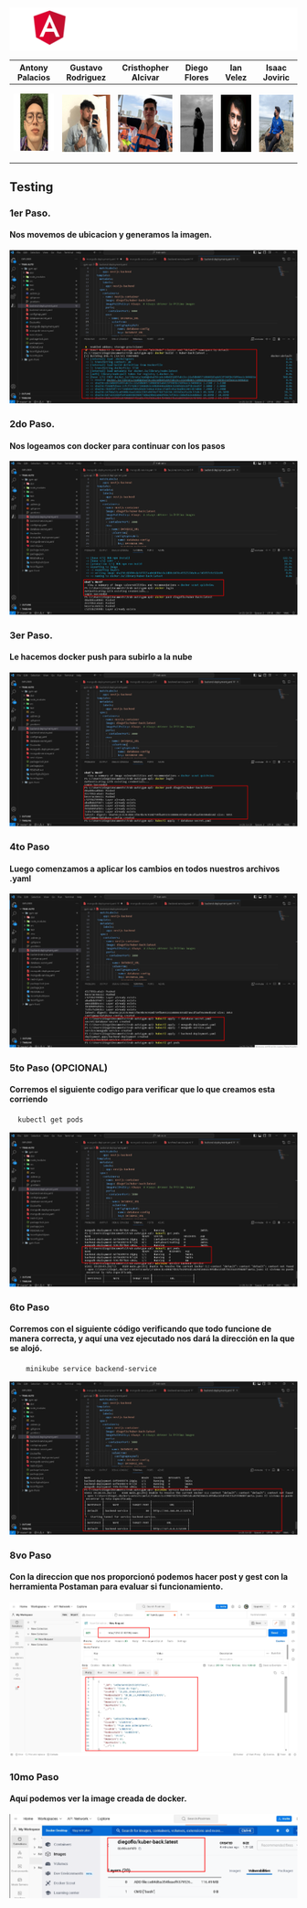 

![Participantes](https://github.com/Byotony/logospng/blob/main/PNG/Participantes%20WHITE.png)

| Antony Palacios | Gustavo Rodriguez | Cristhopher Alcivar | Diego Flores | Ian Velez | Isaac Joviric |
| ------ | ------ | ------ | ------ |  ------ | ------ |
|<p align="center"><a href="https://github.com/byotony"><img src="https://github.com/Byotony/logospng/blob/main/PNG/Byonetta.png" text-align="center" width="100" height="100"/></a></p>|<p align="center"><a href="https://github.com/gusrsl"><img src="https://github.com/Byotony/logospng/blob/main/PNG/gustavo.png" align="center" width="100" height="100"/></a></p>|<p align="center"><a href="https://github.com/krixsjdk"><img src="https://github.com/Byotony/logospng/blob/main/PNG/alcivar.png" align="center" width="100" height="100"/></a></p>|<p align="center"><a href="https://github.com/diegoflores16"><img src="https://github.com/Byotony/logospng/blob/main/PNG/diego.png" align="center" width="100" height="100"/></a></p>|<p align="center"><a href="https://github.com/e1313326363"><img src="https://github.com/Byotony/logospng/blob/main/PNG/ian.png" align="center" width="100" height="100"/></a></p>|<p align="center"><a href="https://github.com/IsaacJ95"><img src="https://github.com/Byotony/logospng/blob/main/PNG/chepo.png" align="center" width="100" height="100"/></a></p>|

## Testing

### 1er Paso.
#### Nos movemos de ubicacion y generamos la imagen.
![Alt text](images/image1.png)

### 2do Paso.
#### Nos logeamos con docker para continuar con los pasos
![Alt text](images/image2.png)

### 3er Paso.
#### Le hacemos docker push para subirlo a la nube
![Alt text](images/image3.png)

### 4to Paso
#### Luego comenzamos a aplicar los cambios en todos nuestros archivos .yaml
![Alt text](images/image4.png)

### 5to Paso (OPCIONAL)
#### Corremos el siguiente codigo para verificar que lo que creamos esta corriendo
```sh
  kubectl get pods
```
![Alt text](images/image5.png)

### 6to Paso
#### Corremos con el siguiente código verificando que todo funcione de manera correcta, y aquí una vez ejecutado nos dará la dirección en la que se alojó.
```sh
    minikube service backend-service  
```    
![Alt text](images/image6.png)

### 8vo Paso
#### Con la direccion que nos proporcionó podemos hacer post y gest con la herramienta Postaman para evaluar si funcionamiento.

![Alt text](images/image7.png)

### 10mo Paso
#### Aquí podemos ver la image creada de docker.

![Alt text](images/image8.png)